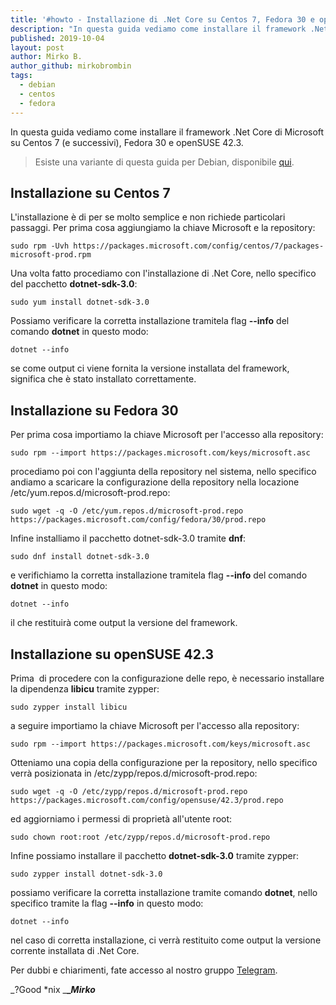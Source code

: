 ```yaml
---
title: '#howto - Installazione di .Net Core su Centos 7, Fedora 30 e openSUSE 42.3'
description: "In questa guida vediamo come installare il framework .Net Core di Microsoft su Centos 7 (e successivi), Fedora 30 e openSUSE 42.3."
published: 2019-10-04
layout: post
author: Mirko B.
author_github: mirkobrombin
tags:
  - debian  
  - centos  
  - fedora
---
```

In questa guida vediamo come installare il framework .Net Core di Microsoft su Centos 7 (e successivi), Fedora 30 e openSUSE 42.3.

> Esiste una variante di questa guida per Debian, disponibile [qui](https://linuxhub.it/article/howto-installare-net-core-su-debian).

## Installazione su Centos 7

L'installazione è di per se molto semplice e non richiede particolari passaggi. Per prima cosa aggiungiamo la chiave Microsoft e la repository:

    sudo rpm -Uvh https://packages.microsoft.com/config/centos/7/packages-microsoft-prod.rpm

Una volta fatto procediamo con l'installazione di .Net Core, nello specifico del pacchetto **dotnet-sdk-3.0**:

    sudo yum install dotnet-sdk-3.0

Possiamo verificare la corretta installazione tramitela flag **--info** del comando **dotnet** in questo modo:

    dotnet --info

se come output ci viene fornita la versione installata del framework, significa che è stato installato correttamente.

## Installazione su Fedora 30

Per prima cosa importiamo la chiave Microsoft per l'accesso alla repository:

    sudo rpm --import https://packages.microsoft.com/keys/microsoft.asc

procediamo poi con l'aggiunta della repository nel sistema, nello specifico andiamo a scaricare la configurazione della repository nella locazione /etc/yum.repos.d/microsoft-prod.repo:

    sudo wget -q -O /etc/yum.repos.d/microsoft-prod.repo https://packages.microsoft.com/config/fedora/30/prod.repo

Infine installiamo il pacchetto dotnet-sdk-3.0 tramite **dnf**:

    sudo dnf install dotnet-sdk-3.0

e verifichiamo la corretta installazione tramitela flag **--info** del comando **dotnet** in questo modo:

    dotnet --info

il che restituirà come output la versione del framework.

## Installazione su openSUSE 42.3

Prima  di procedere con la configurazione delle repo, è necessario installare la dipendenza **libicu** tramite zypper:

    sudo zypper install libicu

a seguire importiamo la chiave Microsoft per l'accesso alla repository:

    sudo rpm --import https://packages.microsoft.com/keys/microsoft.asc

Otteniamo una copia della configurazione per la repository, nello specifico verrà posizionata in /etc/zypp/repos.d/microsoft-prod.repo:

    sudo wget -q -O /etc/zypp/repos.d/microsoft-prod.repo https://packages.microsoft.com/config/opensuse/42.3/prod.repo

ed aggiorniamo i permessi di proprietà all'utente root:

    sudo chown root:root /etc/zypp/repos.d/microsoft-prod.repo

Infine possiamo installare il pacchetto **dotnet-sdk-3.0** tramite zypper:

    sudo zypper install dotnet-sdk-3.0

possiamo verificare la corretta installazione tramite comando **dotnet**, nello specifico tramite la flag **--info** in questo modo:

    dotnet --info

nel caso di corretta installazione, ci verrà restituito come output la versione corrente installata di .Net Core.

Per dubbi e chiarimenti, fate accesso al nostro gruppo [Telegram](https://t.me/gentedilinux).

_?Good *nix _**__Mirko_**
